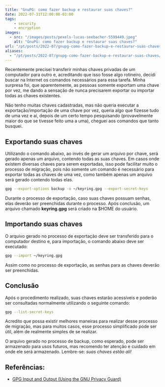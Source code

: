```yaml
---
title: "GnuPG: como fazer backup e restaurar suas chaves?"
date: 2022-07-31T12:00:00-03:00
tags:
    - security
    - encryption
images: 
  - src: "/images/posts/pexels-lucas-seebacher-5599449.jpeg"
    alt: "GnuPG: como fazer backup e restaurar suas chaves?"
url: "/pt/posts/2022-07/gnupg-como-fazer-backup-e-restaurar-suas-chaves/"
aliases:
  - "/pt/posts/2022-07/gnupg-como-fazer-backup-e-restaurar-suas-chaves/"
---
```


Recentemente precisei transferir minhas chaves privadas de um computador para outro e, acreditando que isso fosse algo rotineiro, decidi buscar na Internet os comandos necessários para essa tarefa. Minha surpresa foi, que aparentemente, as pessoas somente exportam uma chave por vez, me dando a sensação de nunca precisarem exportar ou importar todas as chaves existentes.

Não tenho muitas chaves cadastradas, mas não queria executar a exportação/importação de uma chave por vez, queria algo que fizesse tudo de uma vez e aí, depois de um certo tempo pesquisando (provavelmente maior do que se tivesse feito uma a uma), cheguei aos comandos que tanto busquei.

## Exportando suas chaves

Utilizando o comando abaixo, ao invés de gerar um arquivo por chave, será gerado apenas um arquivo, contendo todas as suas chaves. Em casos onde existem diversas chaves para serem exportadas, isso pode facilitar muito o processo de migração, pois não somente um comando é necessário para exportar todas as chaves de uma vez, como também apenas um arquivo será gerado contendo todas elas.

```bash
gpg --export-options backup -o ~/keyring.gpg --export-secret-keys
```

Durante o processo de exportação, caso suas chaves possuam senhas, elas deverão ser preenchidas durante o processo. Após conclusão, um arquivo chamado **keyring.gpg** será criado na $HOME do usuário.

## Importando suas chaves

O arquivo gerado no processo de exportação deve ser transferido para o computador destino e, para importação, o comando abaixo deve ser executado:

```bash
gpg --import ~/keyring.gpg
```

Assim como no processo de exportação, as senhas para as chaves deverão ser preenchidas. 

## Conclusão

Após o procedimento realizado, suas chaves estarão acessíveis e poderão ser consultadas normalmente utilizando o seguinte comando:

```bash
gpg --list-secret-keys
```

Acredito que possa existir melhores maneiras para realizar desse processo de migração, mas para muitos casos, esse processo simplificado pode ser útil, além de realmente simples de se realizar.

O arquivo gerado no processo de backup, como esperado, pode ser armazenado para usos futuros, mas recomendo ter atenção e cuidado em onde ele será armazenado. Lembre-se: *suas chaves estão ali!*

## Referências:

- [GPG Input and Output (Using the GNU Privacy Guard)](https://www.gnupg.org/documentation/manuals/gnupg/GPG-Input-and-Output.html)